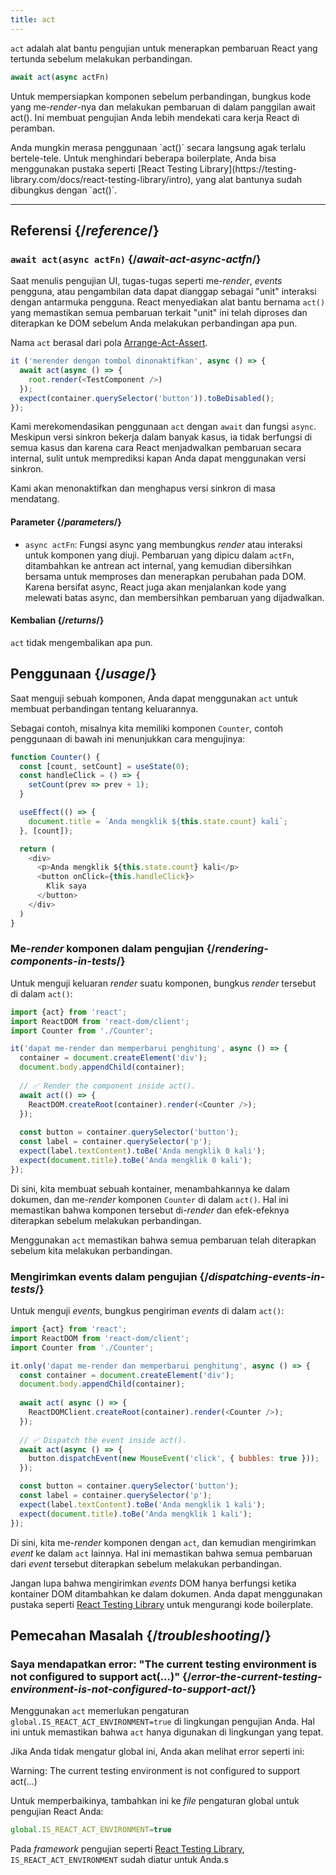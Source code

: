 ```yaml
---
title: act
---
```


<Intro>

`act` adalah alat bantu pengujian untuk menerapkan pembaruan React yang tertunda sebelum melakukan perbandingan.

```js
await act(async actFn)
```

</Intro>

Untuk mempersiapkan komponen sebelum perbandingan, bungkus kode yang me-*render*-nya dan melakukan pembaruan di dalam panggilan await act(). Ini membuat pengujian Anda lebih mendekati cara kerja React di peramban.

<Note>
Anda mungkin merasa penggunaan `act()` secara langsung agak terlalu bertele-tele. Untuk menghindari beberapa boilerplate, Anda bisa menggunakan pustaka seperti [React Testing Library](https://testing-library.com/docs/react-testing-library/intro), yang alat bantunya sudah dibungkus dengan `act()`.
</Note>


<InlineToc />

---

## Referensi {/*reference*/}

### `await act(async actFn)` {/*await-act-async-actfn*/}

Saat menulis pengujian UI, tugas-tugas seperti me-*render*, *events* pengguna, atau pengambilan data dapat dianggap sebagai "unit" interaksi dengan antarmuka pengguna. React menyediakan alat bantu bernama `act()` yang memastikan semua pembaruan terkait "unit" ini telah diproses dan diterapkan ke DOM sebelum Anda melakukan perbandingan apa pun.

Nama `act` berasal dari pola [Arrange-Act-Assert](https://wiki.c2.com/?ArrangeActAssert).

```js {2,4}
it ('merender dengan tombol dinonaktifkan', async () => {
  await act(async () => {
    root.render(<TestComponent />)
  });
  expect(container.querySelector('button')).toBeDisabled();
});
```

<Note>

Kami merekomendasikan penggunaan `act` dengan `await` dan fungsi `async`. Meskipun versi sinkron bekerja dalam banyak kasus, ia tidak berfungsi di semua kasus dan karena cara React menjadwalkan pembaruan secara internal, sulit untuk memprediksi kapan Anda dapat menggunakan versi sinkron.

Kami akan menonaktifkan dan menghapus versi sinkron di masa mendatang.

</Note>

#### Parameter {/*parameters*/}

* `async actFn`: Fungsi async yang membungkus *render* atau interaksi untuk komponen yang diuji. Pembaruan yang dipicu dalam `actFn`, ditambahkan ke antrean act internal, yang kemudian dibersihkan bersama untuk memproses dan menerapkan perubahan pada DOM. Karena bersifat async, React juga akan menjalankan kode yang melewati batas async, dan membersihkan pembaruan yang dijadwalkan.

#### Kembalian {/*returns*/}

`act` tidak mengembalikan apa pun.

## Penggunaan {/*usage*/}

Saat menguji sebuah komponen, Anda dapat menggunakan `act` untuk membuat perbandingan tentang keluarannya.

Sebagai contoh, misalnya kita memiliki komponen `Counter`, contoh penggunaan di bawah ini menunjukkan cara mengujinya:

```js
function Counter() {
  const [count, setCount] = useState(0);
  const handleClick = () => {
    setCount(prev => prev + 1);
  }

  useEffect(() => {
    document.title = `Anda mengklik ${this.state.count} kali`;
  }, [count]);

  return (
    <div>
      <p>Anda mengklik ${this.state.count} kali</p>
      <button onClick={this.handleClick}>
        Klik saya
      </button>
    </div>
  )
}
```

### Me-*render* komponen dalam pengujian {/*rendering-components-in-tests*/}

Untuk menguji keluaran *render* suatu komponen, bungkus *render* tersebut di dalam `act()`:

```js  {10,12}
import {act} from 'react';
import ReactDOM from 'react-dom/client';
import Counter from './Counter';

it('dapat me-render dan memperbarui penghitung', async () => {
  container = document.createElement('div');
  document.body.appendChild(container);
  
  // ✅ Render the component inside act().
  await act(() => {
    ReactDOM.createRoot(container).render(<Counter />);
  });
  
  const button = container.querySelector('button');
  const label = container.querySelector('p');
  expect(label.textContent).toBe('Anda mengklik 0 kali');
  expect(document.title).toBe('Anda mengklik 0 kali');
});
```

Di sini, kita membuat sebuah kontainer, menambahkannya ke dalam dokumen, dan me-*render* komponen `Counter` di dalam `act()`. Hal ini memastikan bahwa komponen tersebut di-*render* dan efek-efeknya diterapkan sebelum melakukan perbandingan.

Menggunakan `act` memastikan bahwa semua pembaruan telah diterapkan sebelum kita melakukan perbandingan.

### Mengirimkan events dalam pengujian {/*dispatching-events-in-tests*/}

Untuk menguji *events*, bungkus pengiriman *events* di dalam `act()`: 

```js {14,16}
import {act} from 'react';
import ReactDOM from 'react-dom/client';
import Counter from './Counter';

it.only('dapat me-render dan memperbarui penghitung', async () => {
  const container = document.createElement('div');
  document.body.appendChild(container);
  
  await act( async () => {
    ReactDOMClient.createRoot(container).render(<Counter />);
  });
  
  // ✅ Dispatch the event inside act().
  await act(async () => {
    button.dispatchEvent(new MouseEvent('click', { bubbles: true }));
  });

  const button = container.querySelector('button');
  const label = container.querySelector('p');
  expect(label.textContent).toBe('Anda mengklik 1 kali');
  expect(document.title).toBe('Anda mengklik 1 kali');
});
```

Di sini, kita me-*render* komponen dengan `act`, dan kemudian mengirimkan *event* ke dalam `act` lainnya. Hal ini memastikan bahwa semua pembaruan dari *event* tersebut diterapkan sebelum melakukan perbandingan.

<Pitfall>

Jangan lupa bahwa mengirimkan *events* DOM hanya berfungsi ketika kontainer DOM ditambahkan ke dalam dokumen. Anda dapat menggunakan pustaka seperti [React Testing Library](https://testing-library.com/docs/react-testing-library/intro) untuk mengurangi kode boilerplate.

</Pitfall>

## Pemecahan Masalah {/*troubleshooting*/}

### Saya mendapatkan error: "The current testing environment is not configured to support act(...)" {/*error-the-current-testing-environment-is-not-configured-to-support-act*/}

Menggunakan `act` memerlukan pengaturan `global.IS_REACT_ACT_ENVIRONMENT=true` di lingkungan pengujian Anda. Hal ini untuk memastikan bahwa `act` hanya digunakan di lingkungan yang tepat.

Jika Anda tidak mengatur global ini, Anda akan melihat error seperti ini:

<ConsoleBlock level="error">

Warning: The current testing environment is not configured to support act(...)

</ConsoleBlock>

Untuk memperbaikinya, tambahkan ini ke *file* pengaturan global untuk pengujian React Anda:

```js
global.IS_REACT_ACT_ENVIRONMENT=true
```

<Note>

Pada *framework* pengujian seperti [React Testing Library](https://testing-library.com/docs/react-testing-library/intro), `IS_REACT_ACT_ENVIRONMENT` sudah diatur untuk Anda.s

</Note>